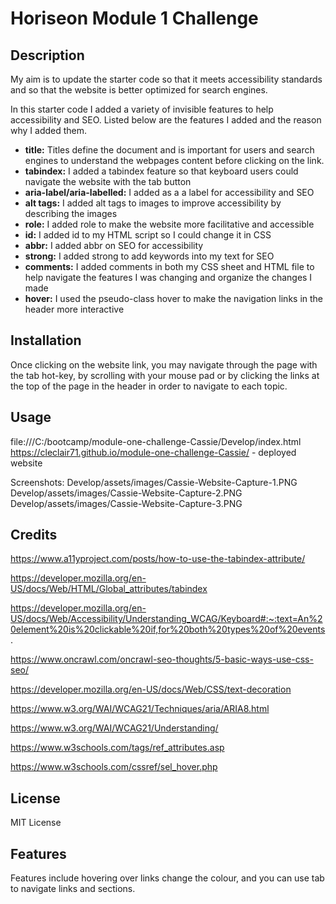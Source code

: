 # Horiseon Module 1 Challenge

## Description

My aim is to update the starter code so that it meets accessibility standards and so that the website is better optimized for search engines.

In this starter code I added a variety of invisible features to help accessibility and SEO. Listed below are the features I added and the reason why I added them.
* **title:** Titles define the document and is important for users and search engines to understand the webpages content before clicking on the link.
* **tabindex:** I added a tabindex feature so that keyboard users could navigate the website with the tab button
* **aria-label/aria-labelled:** I added as a a label for accessibility and SEO
* **alt tags:** I added alt tags to images to improve accessibility by describing the images
* **role:** I added role to make the website more facilitative and accessible
* **id:** I added id to my HTML script so I could change it in CSS
* **abbr:** I added abbr on SEO for accessibility
* **strong:** I added strong to add keywords into my text for SEO
* **comments:** I added comments in both my CSS sheet and HTML file to help navigate the features I was changing and organize the changes I made
* **hover:** I used the pseudo-class hover to make the navigation links in the header more interactive

## Installation

Once clicking on the website link, you may navigate through the page with the tab hot-key, by scrolling with your mouse pad or by clicking the links at the top of the page in the header in order to navigate to each topic.

## Usage

file:///C:/bootcamp/module-one-challenge-Cassie/Develop/index.html
https://cleclair71.github.io/module-one-challenge-Cassie/ - deployed website

Screenshots:
Develop/assets/images/Cassie-Website-Capture-1.PNG
Develop/assets/images/Cassie-Website-Capture-2.PNG
Develop/assets/images/Cassie-Website-Capture-3.PNG


## Credits

https://www.a11yproject.com/posts/how-to-use-the-tabindex-attribute/

https://developer.mozilla.org/en-US/docs/Web/HTML/Global_attributes/tabindex

https://developer.mozilla.org/en-US/docs/Web/Accessibility/Understanding_WCAG/Keyboard#:~:text=An%20element%20is%20clickable%20if,for%20both%20types%20of%20events.

https://www.oncrawl.com/oncrawl-seo-thoughts/5-basic-ways-use-css-seo/

https://developer.mozilla.org/en-US/docs/Web/CSS/text-decoration

https://www.w3.org/WAI/WCAG21/Techniques/aria/ARIA8.html

https://www.w3.org/WAI/WCAG21/Understanding/

https://www.w3schools.com/tags/ref_attributes.asp

https://www.w3schools.com/cssref/sel_hover.php

## License

MIT License

## Features

Features include hovering over links change the colour, and you can use tab to navigate links and sections.
